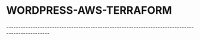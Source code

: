 # WORDPRESS-AWS-TERRAFORM <br/>
------------------------------------------------------------------------------------------------<br/>
###


